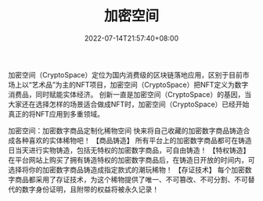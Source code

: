 ﻿---
weight: 
title: "加密空间"
description: "加密空间(CryptoSpace)，国内专业合规的加密数字商品交易和应用市场，使用前沿的加密数字商品数字资产链上协议和分布式存储技术，并结合C2M合成协议，致力于打造一个万亿级的消费级区块链生态"
date: 2022-07-14T21:57:40+08:00
lastmod: 2022-07-14T16:45:40+08:00
draft: false
authors: ["june"]
featuredImage: "518.png"
link: "http://crypts.cn/"
tags: ["加密空间","数字收藏品"]
categories: ["navigation"]
navigation: ["数字收藏品"]
lightgallery: true
toc: true
pinned: false
recommend: false
recommend1: false
---
加密空间（CryptoSpace）定位为国内消费级的区块链落地应用，区别于目前市场上以“艺术品”为主的NFT项目，加密空间（CryptoSpace）把NFT定义为数字消费品，同时赋能实体经济。 创新一直是加密空间（CryptoSpace）的基因，当大家还在选择怎样的场景适合做成NFT时，加密空间（CryptoSpace）已经开始真正的将NFT应用到多重领域。

‎加密空间：加密数字商品定制化稀物空间 快来将自己收藏的加密数字商品铸造合成各种喜欢的实体稀物吧！ 【商品铸造】 所有平台上的加密数字商品都可在铸造日当天进行实物铸造，包括无特权的加密数字商品，可自由铸造！ 【特权铸造】 在平台网站上购买了拥有铸造特权的加密数字商品后，在铸造日开放的时间内，可选择将你的加密数字商品铸造成指定款式的潮玩稀物！ 【存证技术】 每个加密数字商品都采用了存证技术，为这个稀物提供了唯一、不可篡改、不可分割、不可替代的数字身份证明，且附带的权益将被永久记录！ 